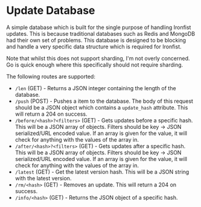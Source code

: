 # Update Database
A simple database which is built for the single purpose of handling Ironfist updates. This is because traditional databases such as Redis and MongoDB had their own set of problems. This database is designed to be blocking and handle a very specific data structure which is required for Ironfist.

Note that whilst this does not support sharding, I'm not overly concerned. Go is quick enough where this specifically should not require sharding.

The following routes are supported:
- `/len` (GET) - Returns a JSON integer containing the length of the database.
- `/push` (POST) - Pushes a item to the database. The body of this request should be a JSON object which contains a `update_hash` attribute. This will return a 204 on success.
- `/before/<hash>?<filters>` (GET) - Gets updates before a specific hash. This will be a JSON array of objects. Filters should be key -> JSON serialized/URL encoded value. If an array is given for the value, it will check for anything with the values of the array in.
- `/after/<hash>?<filters>` (GET) - Gets updates after a specific hash. This will be a JSON array of objects. Filters should be key -> JSON serialized/URL encoded value. If an array is given for the value, it will check for anything with the values of the array in.
- `/latest` (GET) - Get the latest version hash. This will be a JSON string with the latest version.
- `/rm/<hash>` (GET) - Removes an update. This will return a 204 on success.
- `/info/<hash>` (GET) - Returns the JSON object of a specific hash.
